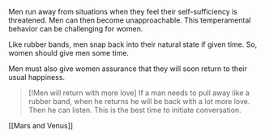 Men run away from situations when they feel their self-sufficiency is threatened. Men can then become unapproachable. This temperamental behavior can be challenging for women.

Like rubber bands, men snap back into their natural state if given time. So, women should give men some time.

Men must also give women assurance that they will soon return to their usual happiness.


> [!Men will return with more love]
> If a man needs to pull away like a rubber band, when he returns he will be back with a lot more love. Then he can listen. This is the best time to initiate conversation.


[[Mars and Venus]]



